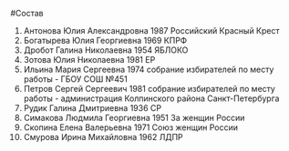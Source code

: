 #Состав
1. Антонова Юлия Александровна 1987 Российский Красный Крест
2. Богатырева Юлия Георгиевна 1969 КПРФ
3. Дробот Галина Николаевна 1954 ЯБЛОКО
4. Зотова Юлия Николаевна 1981 ЕР
5. Ильина Мария Сергеевна 1974 собрание избирателей по месту работы - ГБОУ СОШ №451
6. Петров Сергей Сергеевич 1981 собрание избирателей по месту работы - администрация Колпинского района Санкт-Петербурга
7. Рудик Галина Дмитриевна 1936 СР
8. Симакова Людмила Георгиевна 1951 За женщин России
9. Скопина Елена Валерьевна 1971 Союз женщин России
10. Смурова Ирина Михайловна 1962 ЛДПР
